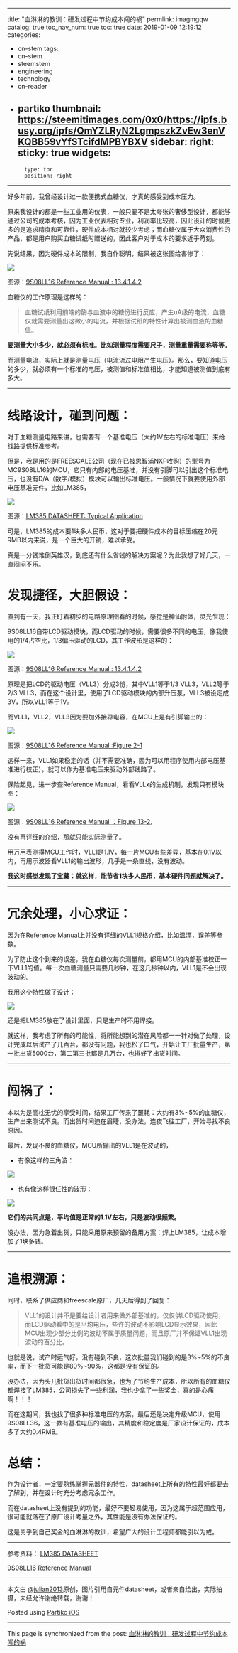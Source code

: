 
---
title: "血淋淋的教训：研发过程中节约成本闯的祸"
permlink: imagmgqw
catalog: true
toc_nav_num: true
toc: true
date: 2019-01-09 12:19:12
categories:
- cn-stem
tags:
- cn-stem
- steemstem
- engineering
- technology
- cn-reader
- partiko
thumbnail: https://steemitimages.com/0x0/https://ipfs.busy.org/ipfs/QmYZLRyN2LgmpszkZvEw3enVKQBB59vYfSTcifdMPBYBXV
sidebar:
    right:
        sticky: true
widgets:
    -
        type: toc
        position: right
---


好多年前，我曾经设计过一款便携式血糖仪，才真的感受到成本压力。

原来我设计的都是一些工业用的仪表，一般只要不是太夸张的奢侈型设计，都能够通过公司的成本考核，因为工业仪表相对专业，利润率比较高，因此设计的时候更多的是追求精度和可靠性，硬件成本相对就较少考虑；而血糖仪属于大众消费性的产品，都是用户购买血糖试纸时赠送的，因此客户对于成本的要求近乎苛刻。

先说结果，因为硬件成本的限制，我自作聪明，结果被这张图给害惨了：

![](https://steemitimages.com/0x0/https://ipfs.busy.org/ipfs/QmYZLRyN2LgmpszkZvEw3enVKQBB59vYfSTcifdMPBYBXV)

图源：[9S08LL16 Reference Manual : 13.4.1.4.2](https://www.nxp.com/docs/en/reference-manual/MC9S08LL16RM.pdf)

血糖仪的工作原理是这样的：

> 血糖试纸利用前端的酶与血液中的糖份进行反应，产生uA级的电流，血糖仪就需要测量出这微小的电流，并根据试纸的特性计算出被测血液的血糖值。

**要测量大小多少，就必须有标准。比如测量程度需要尺子，测量重量需要称等等。**

而测量电流，实际上就是测量电压（电流流过电阻产生电压）。那么，要知道电压的多少，就必须有一个标准的电压，被测值和标准值相比，才能知道被测值到底有多大。

---

# 线路设计，碰到问题：

对于血糖测量电路来讲，也需要有一个基准电压（大约1V左右的标准电压）来给线路提供标准参考。

但是，我是用的是FREESCALE公司（现在已被恩智浦NXP收购）的型号为MC9S08LL16的MCU，它只有内部的电压基准，并没有引脚可以引出这个标准电压，也没有D/A（数字/模拟）模块可以输出标准电压。一般情况下就要使用外部电压基准元件，比如LM385，

![](https://steemitimages.com/0x0/https://ipfs.busy.org/ipfs/QmcPVubCbDyTEZhFAm9WFmCodNWqQHeZrEi4dgvULx1mJN)

图源：[LM385 DATASHEET: Typical Application](http://www.ti.com/lit/ds/symlink/lm385-1.2.pdf)

可是，LM385的成本要1块多人民币，这对于要把硬件成本的目标压缩在20元RMB以内来说，是一个巨大的开销，难以承受。

真是一分钱难倒英雄汉，到底还有什么省钱的解决方案呢？为此我想了好几天，一直闷闷不乐。

# 发现捷径，大胆假设：

直到有一天，我正盯着初步的电路原理图看的时候，感觉是神仙附体，灵光乍现：

9S08LL16自带LCD驱动模块，而LCD驱动的时候，需要很多不同的电压，像我使用的1/4占空比，1/3偏压驱动的LCD，其工作波形是这样的：

![](https://steemitimages.com/0x0/https://ipfs.busy.org/ipfs/QmYZLRyN2LgmpszkZvEw3enVKQBB59vYfSTcifdMPBYBXV)

图源：[9S08LL16 Reference Manual : 13.4.1.4.2](https://www.nxp.com/docs/en/reference-manual/MC9S08LL16RM.pdf)

原理是把LCD的驱动电压（VLL3）分成3份，其中VLL1等于1/3 VLL3，VLL2等于2/3 VLL3，而在这个设计里，使用了LCD驱动模块的内部升压泵，VLL3被设定成3V，所以VLL1等于1V。

而VLL1，VLL2，VLL3因为要加外接界电容，在MCU上是有引脚输出的：

![](https://steemitimages.com/0x0/https://ipfs.busy.org/ipfs/QmabKmZEqhKKrqtuSChCdSHfEeTerygTPgNtER9h7A2Cez)

图源：[9S08LL16 Reference Manual :Figure 2-1 ](https://www.nxp.com/docs/en/reference-manual/MC9S08LL16RM.pdf)

这样一来，VLL1如果稳定的话（并不需要准确，因为可以用程序使用内部电压基准进行校正），就可以作为基准电压来驱动外部线路了。

保险起见，进一步查Reference Manual，看看VLLx的生成机制，发现只有模块图：

![](https://steemitimages.com/0x0/https://ipfs.busy.org/ipfs/QmNo4UnPNQDuWqvzbgr8m8bR6LxPyoE5XB3JphSsy7L8c6)

图源：[9S08LL16 Reference Manual ：Figure 13-2.](https://www.nxp.com/docs/en/reference-manual/MC9S08LL16RM.pdf)

没有再详细的介绍，那就只能实际测量了。

用万用表测得MCU工作时，VLL1是1.1V，每一片MCU有些差异，基本在0.1V以内，再用示波器看VLL1的输出波形，几乎是一条直线，没有波动。

**我这时感觉发现了宝藏：就这样，能节省1块多人民币，基本硬件问题就解决了。**

---

# 冗余处理，小心求证：

因为在Reference Manual上并没有详细的VLL1规格介绍，比如温漂，误差等参数。

为了防止这个到来的误差，我在血糖仪每次测量前，都用MCU的内部基准校正一下VLL1的值。每一次血糖测量只需要几秒钟，在这几秒钟以内，VLL1是不会出现波动的。

我用这个特性做了设计：

![](https://steemitimages.com/0x0/https://ipfs.busy.org/ipfs/QmYTyUK42s4C7TgpynrCKRLRB5hvMdjKBcfRjNy5BfwvdS)

还是把LM385放在了设计里面，只是生产时不用焊接。

就这样，我考虑了所有的可能性，将所能想到的潜在风险都一一针对做了处理，设计完成以后试产了几百台，都没有问题，我也松了口气，开始让工厂批量生产，第一批出货5000台，第二第三批都是几万台，也排好了出货时间。

---

# 闯祸了：

本以为是高枕无忧的享受时间，结果工厂传来了噩耗：大约有3%~5%的血糖仪，生产出来测试不良。而出货时间迫在眉睫，没办法，连夜飞往工厂，开始寻找不良原因。

最后，发现不良的血糖仪，MCU所输出的VLL1是在波动的，

- 有像这样的三角波：

![](https://steemitimages.com/0x0/https://ipfs.busy.org/ipfs/QmaDJRGucnaDwgxtiUpxYnM6mHrrA7UFUTpKRda8r4P9tp)

- 也有像这样很任性的波形：

![](https://steemitimages.com/0x0/https://ipfs.busy.org/ipfs/QmX2ZxZrHdsQfsidnN74jGDvHARmn11Ch3pgkWqPEtJpci)

**它们的共同点是，平均值是正常的1.1V左右，只是波动很频繁。**

没办法，因为急着出货，只能采用原来预留的备用方案：焊上LM385，让成本增加了1块多钱。

---

# 追根溯源：

同时，联系了供应商和freescale原厂，几天后得到了回复：

> VLL1的设计并不是要给设计者用来做外部基准的，仅仅供LCD驱动使用，而LCD驱动看中的是平均电压，些许的波动不影响LCD显示效果，因此MCU出现少部分比例的波动不属于质量问题，而且原厂并不保证VLL1出现波动的百分比。

也就是说，试产时运气好，没有碰到不良，这次批量我们碰到的是3%~5%的不良率，而下一批货可能是80%~90%，这都是没有保证的。

没办法，因为头几批货出货时间都很急，也为了节约生产成本，所以所有的血糖仪都焊接了LM385，公司损失了一些利润，我也少拿了一些奖金，真的是心痛啊！！！

而在这期间，我也找了很多种标准电压的方案，最后还是决定升级MCU，使用9S08LL36，这一款有基准电压的输出，其精度和稳定度是厂家设计保证的，成本多了大约0.4RMB。

# 总结：

作为设计者，一定要熟练掌握元器件的特性，datasheet上所有的特性最好都要去了解到，并在设计时充分考虑冗余工作。

而在datasheet上没有提到的功能，最好不要轻易使用，因为这属于超范围应用，很可能就落在了原厂设计考量之外，其性能是没有办法保证的。

这是关乎到自己奖金的血淋淋的教训，希望广大的设计工程师都能引以为戒。

---

参考资料：
[LM385 DATASHEET](http://www.ti.com/lit/ds/symlink/lm385-1.2.pdf)

[9S08LL16 Reference Manual ](https://www.nxp.com/docs/en/reference-manual/MC9S08LL16RM.pdf)

---

本文由 [@julian2013](https://steemit.com/@julian2013)原创，图片引用自元件datasheet，或者亲自绘出，实际拍摄，未经允许谢绝转载，谢谢！

Posted using [Partiko iOS](https://steemit.com/@partiko-ios)

- - -

This page is synchronized from the post: [血淋淋的教训：研发过程中节约成本闯的祸](https://steemit.com/@julian2013/imagmgqw)
